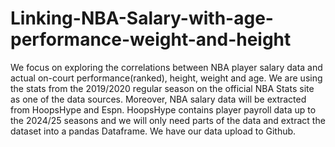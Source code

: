 # Linking-NBA-Salary-with-age-performance-weight-and-height
We focus on exploring the correlations between NBA player salary data and actual on-court performance(ranked), height, weight and age. We are using the stats from the 2019/2020 regular season on the official NBA Stats site as one of the data sources. Moreover, NBA salary data will be extracted from HoopsHype and Espn. HoopsHype contains player payroll data up to the 2024/25 seasons and we will only need parts of the data and extract the dataset into a pandas Dataframe. We have our data upload to Github.
